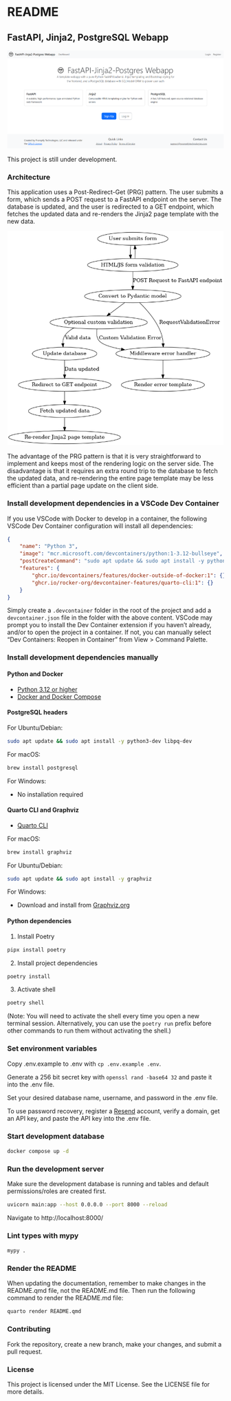 # README


## FastAPI, Jinja2, PostgreSQL Webapp

![Screenshot of homepage](static/Screenshot.png)

This project is still under development.

### Architecture

This application uses a Post-Redirect-Get (PRG) pattern. The user
submits a form, which sends a POST request to a FastAPI endpoint on the
server. The database is updated, and the user is redirected to a GET
endpoint, which fetches the updated data and re-renders the Jinja2 page
template with the new data.

![Webapp Flow](static/webapp_flow.png)

The advantage of the PRG pattern is that it is very straightforward to
implement and keeps most of the rendering logic on the server side. The
disadvantage is that it requires an extra round trip to the database to
fetch the updated data, and re-rendering the entire page template may be
less efficient than a partial page update on the client side.

### Install development dependencies in a VSCode Dev Container

If you use VSCode with Docker to develop in a container, the following
VSCode Dev Container configuration will install all dependencies:

``` json
{
    "name": "Python 3",
    "image": "mcr.microsoft.com/devcontainers/python:1-3.12-bullseye",
    "postCreateCommand": "sudo apt update && sudo apt install -y python3-dev libpq-dev graphviz && pipx install poetry && poetry install && poetry shell",
    "features": {
        "ghcr.io/devcontainers/features/docker-outside-of-docker:1": {},
        "ghcr.io/rocker-org/devcontainer-features/quarto-cli:1": {}
    }
}
```

Simply create a `.devcontainer` folder in the root of the project and
add a `devcontainer.json` file in the folder with the above content.
VSCode may prompt you to install the Dev Container extension if you
haven’t already, and/or to open the project in a container. If not, you
can manually select “Dev Containers: Reopen in Container” from View \>
Command Palette.

### Install development dependencies manually

#### Python and Docker

- [Python 3.12 or higher](https://www.python.org/downloads/)
- [Docker and Docker Compose](https://docs.docker.com/get-docker/)

#### PostgreSQL headers

For Ubuntu/Debian:

``` bash
sudo apt update && sudo apt install -y python3-dev libpq-dev
```

For macOS:

``` bash
brew install postgresql
```

For Windows:

- No installation required

#### Quarto CLI and Graphviz

- [Quarto CLI](https://quarto.org/docs/get-started/)

For macOS:

``` bash
brew install graphviz
```

For Ubuntu/Debian:

``` bash
sudo apt update && sudo apt install -y graphviz
```

For Windows:

- Download and install from
  [Graphviz.org](https://graphviz.org/download/#windows)

#### Python dependencies

1.  Install Poetry

``` bash
pipx install poetry
```

2.  Install project dependencies

``` bash
poetry install
```

3.  Activate shell

``` bash
poetry shell
```

(Note: You will need to activate the shell every time you open a new
terminal session. Alternatively, you can use the `poetry run` prefix
before other commands to run them without activating the shell.)

### Set environment variables

Copy .env.example to .env with `cp .env.example .env`.

Generate a 256 bit secret key with `openssl rand -base64 32` and paste
it into the .env file.

Set your desired database name, username, and password in the .env file.

To use password recovery, register a [Resend](https://resend.com/)
account, verify a domain, get an API key, and paste the API key into the
.env file.

### Start development database

``` bash
docker compose up -d
```

### Run the development server

Make sure the development database is running and tables and default
permissions/roles are created first.

``` bash
uvicorn main:app --host 0.0.0.0 --port 8000 --reload
```

Navigate to http://localhost:8000/

### Lint types with mypy

``` bash
mypy .
```

### Render the README

When updating the documentation, remember to make changes in the
README.qmd file, not the README.md file. Then run the following command
to render the README.md file:

``` bash
quarto render README.qmd
```

### Contributing

Fork the repository, create a new branch, make your changes, and submit
a pull request.

### License

This project is licensed under the MIT License. See the LICENSE file for
more details.
